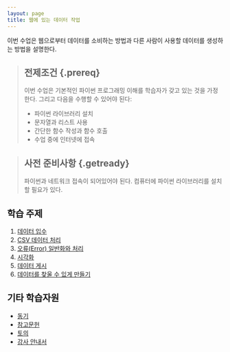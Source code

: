 ```yaml
---
layout: page
title: 웹에 있는 데이터 작업
---
```

이번 수업은 웹으로부터 데이터를 소비하는 방법과
다른 사람이 사용할 데이터를 생성하는 방법을 설명한다.

> ##  전제조건 {.prereq}
>
> 이번 수업은 기본적인 파이썬 프로그래밍 이해를 학습자가 갖고 있는 것을 가정한다. 그리고 다음을 수행할 수 있어야 된다:
>
> *   파이썬 라이브러리 설치
> *   문자열과 리스트 사용
> *   간단한 함수 작성과 함수 호출
> *   수업 중에 인터넷에 접속

> ## 사전 준비사항 {.getready}
>
> 파이썬과 네트워크 접속이 되어있어야 된다.
> 컴퓨터에 파이썬 라이브러리를 설치할 필요가 있다.

## 학습 주제

1.  [데이터 입수](01-getdata.html)
2.  [CSV 데이터 처리](02-csv.html)
3.  [오류(Error) 일반화와 처리](03-generalize.html)
4.  [시각화](04-visualize.html)
5.  [데이터 게시](05-makedata.html)
6.  [데이터를 찾울 수 있게 만들기](06-findable.html)

## 기타 학습자원

*   [동기](motivation.html)
*   [참고문헌](reference.html)
*   [토의](discussion.html)
*   [강사 안내서](instructors.html)
